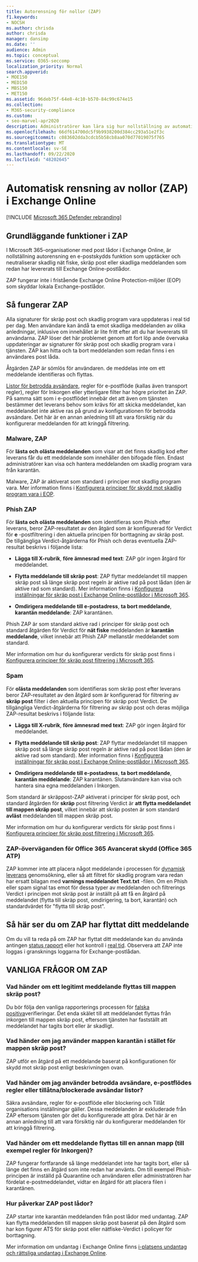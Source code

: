 ```yaml
---
title: Autorensning för nollor (ZAP)
f1.keywords:
- NOCSH
ms.author: chrisda
author: chrisda
manager: dansimp
ms.date: ''
audience: Admin
ms.topic: conceptual
ms.service: O365-seccomp
localization_priority: Normal
search.appverid:
- MOE150
- MED150
- MBS150
- MET150
ms.assetid: 96deb75f-64e8-4c10-b570-84c99c674e15
ms.collection:
- M365-security-compliance
ms.custom:
- seo-marvel-apr2020
description: Administratörer kan lära sig hur nollställning av automatisk rensning (ZAP) kan flytta levererade meddelanden retroaktivt i en Exchange Online-postlåda till mappen skräp post eller karantän som kan vara skräp post eller nätfiske.
ms.openlocfilehash: 66df614700dc5f9b9938200d384cc293a51e2f3c
ms.sourcegitcommit: c083602dda3cdcb5b58cb8aa070d77019075f765
ms.translationtype: MT
ms.contentlocale: sv-SE
ms.lasthandoff: 09/22/2020
ms.locfileid: "48202645"
---
```

# <a name="zero-hour-auto-purge-zap-in-exchange-online"></a>Automatisk rensning av nollor (ZAP) i Exchange Online

[!INCLUDE [Microsoft 365 Defender rebranding](../includes/microsoft-defender-for-office.md)]


## <a name="basic-features-of-zap"></a>Grundläggande funktioner i ZAP

I Microsoft 365-organisationer med post lådor i Exchange Online, är nollställning autorensning en e-postskydds funktion som upptäcker och neutraliserar skadlig nät fiske, skräp post eller skadliga meddelanden som redan har levererats till Exchange Online-postlådor.

ZAP fungerar inte i fristående Exchange Online Protection-miljöer (EOP) som skyddar lokala Exchange-postlådor.

## <a name="how-zap-works"></a>Så fungerar ZAP

Alla signaturer för skräp post och skadlig program vara uppdateras i real tid per dag. Men användare kan ändå ta emot skadliga meddelanden av olika anledningar, inklusive om innehållet är lite fritt efter att du har levererats till användarna. ZAP löser det här problemet genom att fort löp ande övervaka uppdateringar av signaturer för skräp post och skadlig program vara i tjänsten. ZAP kan hitta och ta bort meddelanden som redan finns i en användares post låda.

Åtgärden ZAP är sömlös för användaren. de meddelas inte om ett meddelande identifieras och flyttas.

[Listor för betrodda avsändare](create-safe-sender-lists-in-office-365.md), regler för e-postflöde (kallas även transport regler), regler för Inkorgen eller ytterligare filter har högre prioritet än ZAP. På samma sätt som i e-postflödet innebär det att även om tjänsten bestämmer det leverans behov som krävs för att skicka meddelandet, kan meddelandet inte aktive ras på grund av konfigurationen för betrodda avsändare. Det här är en annan anledning till att vara försiktig när du konfigurerar meddelanden för att kringgå filtrering.

### <a name="malware-zap"></a>Malware, ZAP

För **lästa och olästa meddelanden** som visar att det finns skadlig kod efter leverans får du ett meddelande som innehåller den bifogade filen. Endast administratörer kan visa och hantera meddelanden om skadlig program vara från karantän.

Malware, ZAP är aktiverat som standard i principer mot skadlig program vara. Mer information finns i [Konfigurera principer för skydd mot skadlig program vara i EOP](configure-anti-malware-policies.md).

### <a name="phish-zap"></a>Phish ZAP

För **lästa och olästa meddelanden** som identifieras som Phish efter leverans, beror ZAP-resultatet av den åtgärd som är konfigurerad för Verdict för **e** -postfiltrering i den aktuella principen för borttagning av skräp post. De tillgängliga Verdict-åtgärderna för Phish och deras eventuella ZAP-resultat beskrivs i följande lista:

- **Lägga till X-rubrik**, **före ämnesrad med text**: ZAP gör ingen åtgärd för meddelandet.

- **Flytta meddelande till skräp post**: ZAP flyttar meddelandet till mappen skräp post så länge skräp post regeln är aktive rad på post lådan (den är aktive rad som standard). Mer information finns i [Konfigurera inställningar för skräp post i Exchange Online-postlådor i Microsoft 365](configure-junk-email-settings-on-exo-mailboxes.md).

- **Omdirigera meddelande till e-postadress**, **ta bort meddelande**, **karantän meddelande**: ZAP karantänen.

Phish ZAP är som standard aktive rad i principer för skräp post och standard åtgärden för Verdict för **nät fiske** meddelanden är **karantän meddelande**, vilket innebär att Phish ZAP mellanstår meddelandet som standard.

Mer information om hur du konfigurerar verdicts för skräp post finns i [Konfigurera principer för skräp post filtrering i Microsoft 365](configure-your-spam-filter-policies.md).

### <a name="spam-zap"></a>Spam

För **olästa meddelanden** som identifieras som skräp post efter leverans beror ZAP-resultatet av den åtgärd som är konfigurerad för filtrering av **skräp post** filter i den aktuella principen för skräp post Verdict. De tillgängliga Verdict-åtgärderna för filtrering av skräp post och deras möjliga ZAP-resultat beskrivs i följande lista:

- **Lägga till X-rubrik**, **före ämnesrad med text**: ZAP gör ingen åtgärd för meddelandet.

- **Flytta meddelande till skräp post**: ZAP flyttar meddelandet till mappen skräp post så länge skräp post regeln är aktive rad på post lådan (den är aktive rad som standard). Mer information finns i [Konfigurera inställningar för skräp post i Exchange Online-postlådor i Microsoft 365](configure-junk-email-settings-on-exo-mailboxes.md).

- **Omdirigera meddelande till e-postadress**, **ta bort meddelande**, **karantän meddelande**: ZAP karantänen. Slutanvändare kan visa och hantera sina egna meddelanden i Inkorgen.

Som standard är skräppost-ZAP aktiverat i principer för skräp post, och standard åtgärden för **skräp** post filtrering Verdict är **att flytta meddelandet till mappen skräp post**, vilket innebär att skräp posten är som standard **avläst** meddelanden till mappen skräp post.

Mer information om hur du konfigurerar verdicts för skräp post finns i [Konfigurera principer för skräp post filtrering i Microsoft 365](configure-your-spam-filter-policies.md).

### <a name="zap-considerations-for-office-365-advanced-threat-protection-office-365-atp"></a>ZAP-överväganden för Office 365 Avancerat skydd (Office 365 ATP)

ZAP kommer inte att placera något meddelande i processen för [dynamisk leverans](dynamic-delivery-and-previewing.md) genomsökning, eller så att filtret för skadlig program vara redan har ersatt bilagan med **varnings meddelandet Text.txt** -filen. Om en Phish eller spam signal tas emot för dessa typer av meddelanden och filtrerings Verdict i principen mot skräp post är inställt på att få en åtgärd på meddelandet (flytta till skräp post, omdirigering, ta bort, karantän) och standardvärdet för "flytta till skräp post".

## <a name="how-to-see-if-zap-moved-your-message"></a>Så här ser du om ZAP har flyttat ditt meddelande

Om du vill ta reda på om ZAP har flyttat ditt meddelande kan du använda antingen [status rapport](view-email-security-reports.md#threat-protection-status-report) eller hot kontroll i [real tid](threat-explorer.md). Observera att ZAP inte loggas i gransknings loggarna för Exchange-postlådan.

## <a name="zap-faq"></a>VANLIGA FRÅGOR OM ZAP

### <a name="what-happens-if-a-legitimate-message-is-moved-to-the-junk-email-folder"></a>Vad händer om ett legitimt meddelande flyttas till mappen skräp post?

Du bör följa den vanliga rapporterings processen för [falska positiva](report-junk-email-messages-to-microsoft.md)verifieringar. Det enda skälet till att meddelandet flyttas från inkorgen till mappen skräp post, eftersom tjänsten har fastställt att meddelandet har tagits bort eller är skadligt.

### <a name="what-if-i-use-the-quarantine-folder-instead-of-the-junk-mail-folder"></a>Vad händer om jag använder mappen karantän i stället för mappen skräp post?

ZAP utför en åtgärd på ett meddelande baserat på konfigurationen för skydd mot skräp post enligt beskrivningen ovan.

### <a name="what-if-im-using-safe-senders-mail-flow-rules-or-allowedblocked-sender-lists"></a>Vad händer om jag använder betrodda avsändare, e-postflödes regler eller tillåtna/blockerade avsändar listor?

Säkra avsändare, regler för e-postflöde eller blockering och Tillåt organisations inställningar gäller. Dessa meddelanden är exkluderade från ZAP eftersom tjänsten gör det du konfigurerade att göra. Det här är en annan anledning till att vara försiktig när du konfigurerar meddelanden för att kringgå filtrering.

### <a name="what-if-a-message-is-moved-to-another-folder-eg-inbox-rules"></a>Vad händer om ett meddelande flyttas till en annan mapp (till exempel regler för Inkorgen)?

ZAP fungerar fortfarande så länge meddelandet inte har tagits bort, eller så länge det finns en åtgärd som inte redan har använts. Om till exempel Phish-principen är inställd på Quarantine och användaren eller administratören har fördelat e-postmeddelandet, vidtar en åtgärd för att placera filen i karantänen.

### <a name="how-does-zap-affect-mailboxes-on-hold"></a>Hur påverkar ZAP post lådor?

ZAP startar inte karantän meddelanden från post lådor med undantag. ZAP kan flytta meddelanden till mappen skräp post baserat på den åtgärd som har kon figurer ATS för skräp post eller nätfiske-Verdict i policyer för borttagning.

Mer information om undantag i Exchange Online finns [i-platsens undantag och rättsliga undantag i Exchange Online](https://docs.microsoft.com/Exchange/security-and-compliance/in-place-and-litigation-holds).
